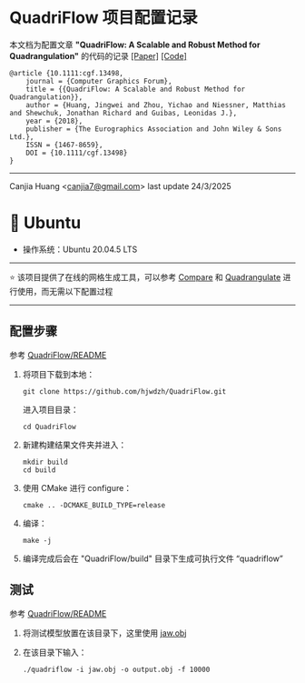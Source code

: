 # QuadriFlow 项目配置记录

本文档为配置文章 **"QuadriFlow: A Scalable and Robust Method for Quadrangulation"** 的代码的记录 [[Paper]](https://onlinelibrary.wiley.com/doi/abs/10.1111/cgf.13498) [[Code]](https://github.com/hjwdzh/QuadriFlow)

```
@article {10.1111:cgf.13498,
    journal = {Computer Graphics Forum},
    title = {{QuadriFlow: A Scalable and Robust Method for Quadrangulation}},
    author = {Huang, Jingwei and Zhou, Yichao and Niessner, Matthias and Shewchuk, Jonathan Richard and Guibas, Leonidas J.},
    year = {2018},
    publisher = {The Eurographics Association and John Wiley & Sons Ltd.},
    ISSN = {1467-8659},
    DOI = {10.1111/cgf.13498}
}
```

---

Canjia Huang <<canjia7@gmail.com>> last update 24/3/2025

# :penguin: Ubuntu

- 操作系统：Ubuntu 20.04.5 LTS

---

:star: 该项目提供了在线的网格生成工具，可以参考 [Compare](https://yichaozhou.com/publication/1805quadriflow/#demo) 和 [Quadrangulate](https://yichaozhou.com/publication/1805quadriflow/#tool) 进行使用，而无需以下配置过程

---

## 配置步骤

参考 [QuadriFlow/README](https://github.com/hjwdzh/QuadriFlow/blob/master/README.md)

1. 将项目下载到本地：

    ```
    git clone https://github.com/hjwdzh/QuadriFlow.git
    ```

    进入项目目录：

    ```
    cd QuadriFlow
    ```

2. 新建构建结果文件夹并进入：

    ```
    mkdir build
    cd build
    ```

3. 使用 CMake 进行 configure：

    ```
    cmake .. -DCMAKE_BUILD_TYPE=release
    ```

4. 编译：

    ```
    make -j
    ```

5. 编译完成后会在 "QuadriFlow/build" 目录下生成可执行文件 “quadriflow”

## 测试

参考 [QuadriFlow/README](https://github.com/hjwdzh/QuadriFlow/blob/master/README.md)

1. 将测试模型放置在该目录下，这里使用 [jaw.obj](../QuadWild-Bi-MDF-solver/jaw.obj)

2. 在该目录下输入：

    ```
    ./quadriflow -i jaw.obj -o output.obj -f 10000
    ```